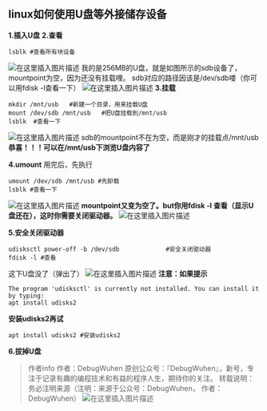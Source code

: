 ## linux如何使用U盘等外接储存设备
**1.插入U盘**
**2.查看**
```
lsblk #查看所有块设备

```
![在这里插入图片描述](https://img-blog.csdnimg.cn/20200627195826377.png?x-oss-process=image/watermark,type_ZmFuZ3poZW5naGVpdGk,shadow_10,text_aHR0cHM6Ly9ibG9nLmNzZG4ubmV0L3FxXzQzOTM4MDUy,size_16,color_FFFFFF,t_70)
我的是256MB的U盘，就是如图所示的sdb设备了，mountpoint为空，因为还没有挂载哩。
sdb对应的路径因该是/dev/sdb喽（你可以用fdisk -l查看一下）
![在这里插入图片描述](https://img-blog.csdnimg.cn/20200627204713263.png?x-oss-process=image/watermark,type_ZmFuZ3poZW5naGVpdGk,shadow_10,text_aHR0cHM6Ly9ibG9nLmNzZG4ubmV0L3FxXzQzOTM4MDUy,size_16,color_FFFFFF,t_70)
**3.挂载**
```
mkdir /mnt/usb   #新建一个目录，用来挂载U盘
mount /dev/sdb /mnt/usb   #把U盘挂载到/mnt/usb
lsblk  #查看一下
```
![在这里插入图片描述](https://img-blog.csdnimg.cn/2020062720514790.png?x-oss-process=image/watermark,type_ZmFuZ3poZW5naGVpdGk,shadow_10,text_aHR0cHM6Ly9ibG9nLmNzZG4ubmV0L3FxXzQzOTM4MDUy,size_16,color_FFFFFF,t_70)
sdb的mountpoint不在为空，而是刚才的挂载点/mnt/usb
**恭喜！！！可以在/mnt/usb下浏览U盘内容了**

**4.umount**
用完后，先执行
```
umount /dev/sdb /mnt/usb #先卸载
lsblk #查看一下
```
![在这里插入图片描述](https://img-blog.csdnimg.cn/20200627210056544.png?x-oss-process=image/watermark,type_ZmFuZ3poZW5naGVpdGk,shadow_10,text_aHR0cHM6Ly9ibG9nLmNzZG4ubmV0L3FxXzQzOTM4MDUy,size_16,color_FFFFFF,t_70)
**mountpoint又变为空了。but你用fdisk -l 查看（显示U盘还在），这时你需要关闭驱动器。**
![在这里插入图片描述](https://img-blog.csdnimg.cn/20200627210558399.png?x-oss-process=image/watermark,type_ZmFuZ3poZW5naGVpdGk,shadow_10,text_aHR0cHM6Ly9ibG9nLmNzZG4ubmV0L3FxXzQzOTM4MDUy,size_16,color_FFFFFF,t_70)

**5.安全关闭驱动器**
```
udisksctl power-off -b /dev/sdb				#安全关闭驱动器
fdisk -l #查看
```
这下U盘没了（弹出了）
![在这里插入图片描述](https://img-blog.csdnimg.cn/20200627211332229.png?x-oss-process=image/watermark,type_ZmFuZ3poZW5naGVpdGk,shadow_10,text_aHR0cHM6Ly9ibG9nLmNzZG4ubmV0L3FxXzQzOTM4MDUy,size_16,color_FFFFFF,t_70)
**注意：如果提示**
```
The program 'udisksctl' is currently not installed. You can install it by typing:
apt install udisks2

```
**安装udisks2再试**
```
apt install udisks2 #安装udisks2
```
**6.拔掉U盘**

>作者info
作者：DebugWuhen
原创公众号：『DebugWuhen』，新号，专注于记录有趣的编程技术和有益的程序人生，期待你的关注。
转载说明：务必注明来源（注明：来源于公众号：DebugWuhen， 作者：DebugWuhen）
![在这里插入图片描述](https://img-blog.csdnimg.cn/20200706013506161.png?x-oss-process=image/watermark,type_ZmFuZ3poZW5naGVpdGk,shadow_10,text_aHR0cHM6Ly9ibG9nLmNzZG4ubmV0L3FxXzQzOTM4MDUy,size_16,color_FFFFFF,t_70)